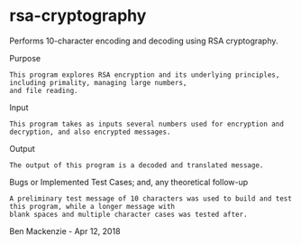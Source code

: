 # rsa-cryptography
Performs 10-character encoding and decoding using RSA cryptography.

Purpose

    This program explores RSA encryption and its underlying principles, including primality, managing large numbers, 
    and file reading.

Input
    
    This program takes as inputs several numbers used for encryption and decryption, and also encrypted messages.

Output

    The output of this program is a decoded and translated message.

Bugs or Implemented Test Cases; and, any theoretical follow-up

    A preliminary test message of 10 characters was used to build and test this program, while a longer message with 
    blank spaces and multiple character cases was tested after.
  

Ben Mackenzie - 
Apr 12, 2018
